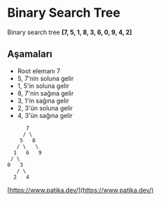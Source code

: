 # Binary Search Tree

Binary search tree **[7, 5, 1, 8, 3, 6, 0, 9, 4, 2]**

## Aşamaları

- Root elemanı 7
- 5, 7'nin soluna gelir
- 1, 5'in soluna gelir
- 8, 7'nin sağına gelir
- 3, 1'in sağına gelir
- 2, 3'ün soluna gelir
- 4, 3'ün sağına gelir

```git
      7
     / \
    5   8
   / \   \
  1   6   9
 / \
0   3
   / \
  2   4
```

[https://www.patika.dev/](https://www.patika.dev/)
